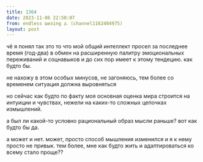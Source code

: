 ```yaml
---
title: 1364
date: 2023-11-06 22:50:07
from: endless шизing ⍼ (channel1162404975)
layout: post
---
```


чё я понял так это то что мой общий интеллект просел за последнее время (год-два) в обмен на расширенную палитру эмоциональных переживаний и соцнавыков и до сих пор имеет к этому тендецию. как будто бы.

не нахожу в этом особых минусов, не загоняюсь, тем более со временем ситуация должна выровняться 

но сейчас как будто по факту моя основная оценка мира строится на интуиции и чувствах, нежели на каких-то сложных цепочках измышлений.

а был ли какой-то условно рациональный образ мысли раньше? вот как будто бы да.

а может и нет. может, просто способ мышления изменился и я к нему просто не привык. тем более, мне как будто жить и адаптироваться ко всему стало проще??
